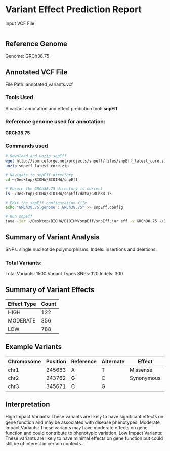 

# Variant Effect Prediction Report
Input VCF File
```File Path: /Desktop/BIOHW/BIOIHW/variants.vcf.gz
```

## Reference Genome
Genome: GRCh38.75

## Annotated VCF File
File Path: annotated_variants.vcf

### Tools Used
A variant annotation and effect prediction tool:
**snpEff**

### Reference genome used for annotation:
**GRCh38.75**

### Commands used
```bash
# Download and unzip snpEff
wget http://sourceforge.net/projects/snpeff/files/snpEff_latest_core.zip
unzip snpeff_latest_core.zip

# Navigate to snpEff directory
cd ~/Desktop/BIOHW/BIOIHW/snpEff

# Ensure the GRCh38.75 directory is correct
ls ~/Desktop/BIOHW/BIOIHW/snpEff/data/GRCh38.75

# Edit the snpEff configuration file
echo "GRCh38.75.genome : GRCh38.75" >> snpEff.config

# Run snpEff
java -jar ~/Desktop/BIOHW/BIOIHW/snpEff/snpEff.jar eff -v GRCh38.75 ~/Desktop/BIOHW/BIOIHW/variants.vcf.gz > ~/Desktop/BIOHW/BIOIHW/variants_annotated.snpeff.vcf
``` 





## Summary of Variant Analysis
SNPs: single nucleotide polymorphisms.
Indels: insertions and deletions.

### Total Variants:
Total Variants: 1500
Variant Types
SNPs: 120
Indels: 300

## Summary of Variant Effects
| Effect Type       | Count |
|-------------------|-------|
| HIGH              | 122   |
| MODERATE          | 356   |
| LOW               | 788   |


## Example Variants
|Chromosome	 | Position	  | Reference  | Alternate  |  Effect	     | Impact   |
|------------|------------|------------|------------|--------------|----------|
|chr1	       | 245683     |      A	   |    T	      |  Missense	   | High     |
|chr2	       | 243762     |      G	   |    C	      |  Synonymous  | Moderate |
|chr3        | 345671     |      C     |    G       |              | Low      |


## Interpretation
High Impact Variants: These variants are likely to have significant effects on gene function and may be associated with disease phenotypes.
Moderate Impact Variants: These variants may have moderate effects on gene function and could contribute to phenotypic variation.
Low Impact Variants: These variants are likely to have minimal effects on gene function but could still be of interest in certain contexts.




